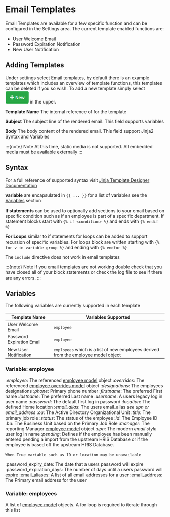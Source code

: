 # Email Templates

Email Templates are available for a few specific function and can be configured 
in the Settings area. The current template enabled functions are:
- User Welcome Email
- Password Expiration Notification
- New User Notification

## Adding Templates
Under settings select Email templates, by default there is an example templates which includes
an overview of template functions, this templates can be deleted if you so wish. To add a new
template simply select ![new button](_static/new_button.PNG) in the upper.


**Template Name** The internal reference of for the template

**Subject** The subject line of the rendered email. This field supports variables

**Body** The body content of the rendered email. This field support Jinja2 Syntax and Variables


:::{note} Note
At this time, static media is not supported. All embedded media must be available externally
:::

## Syntax

For a full reference of supported syntax visit [Jinja Template Designer Documentation](https://jinja.palletsprojects.com/en/3.0.x/templates/)


**variable** are encapsulated in `{{ ... }}` for a list of variables see the [Variables](Variables) section

**If statements** can be used to optionally add sections to your email based on specific condition such as
if an employee is part of a specific department. If statement blocks start with `{% if <condition> %}` and
ends with `{% endif %}`

**For Loops** similar to if statements for loops can be added to support recursion of specific variables.
For loops block are written starting with `{% for v in variable group %}` and ending with `{% endfor %}`

The `include` directive does not work in email templates

:::{note} Note
If you email templates are not working double check that you have closed all of your block statements or check 
the log file to see if there are any errors.
:::



## Variables

The following variables are currently supported in each template

| Template Name | Variables Supported |
| --- | --- |
| User Welcome Email | `employee` |
| Password Expiration Email | `employee` |
| New User Notification | `employees` which is a list of new employees derived from the employee model object |

### Variable: employee
:*employee*: The referenced [employee model](models/employee) object
:*overrides*: The referenced [employee overrides model](models/employee_overrides) object
:*designations*: The employees designations
:*phone*: Primary phone number
:*firstname*: The preferred First name
:*lastname*: The preferred Last name
:*username*: A users legacy log in user name
:*password*: The default first log in password
:*location*: The defined Home location
:*email_alias*: The users email_alias *see upn or email_address*
:*ou*: The Active Directory Organizational Unit
:*title*: The primary job role
:*status*: The status of the employee
:*id*: The Employee ID
:*bu*: The Business Unit based on the Primary Job Role
:*manager*: The reporting Manager [employee model](models/employee) object
:*upn*: The modern *email style* user log in name
:*pending*: Defines if the employee has been manually entered pending a import from the 
    upstream HRIS Database or if the employee is based off the upstream HRIS Database.
    
    When True variable such as ID or location may be unavailable
:password_expiry_date: The date that a users password will expire
:password_expiration_days: The number of days until a users password will expire
:email_aliases: A list of all email addresses for a user
:email_address: The Primary email address for the user

### Variable: employees
A list of [employee model](models/employee) objects. A for loop is required to iterate through this list


